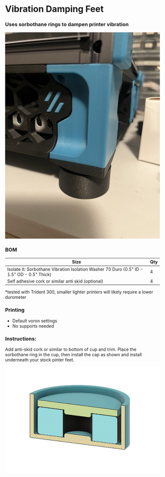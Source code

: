 # Vibration Damping Feet
 ### Uses sorbothane rings to dampen printer vibration 

<img src="./Images/installed.jpeg" width=600>

### BOM

Size | Qty
--- | ---
Isolate It: Sorbothane Vibration Isolation Washer 70 Duro (0.5" ID - 1.5" OD - 0.5" Thick) | 4
Self adhesive cork or similar anti skid (optional) | 4
*tested with Trident 300, smaller lighter printers will likely require a lower durometer

### Printing
  * Default voron settings
  * No supports needed

### Instructions:
 
Add anti-skid cork or similar to bottom of cup and trim.  Place the sorbothane ring in the cup, then install the cap as shown and install underneath your stock pinter feet.   



<img src="./Images/sorbothane damper.png" width=600>

